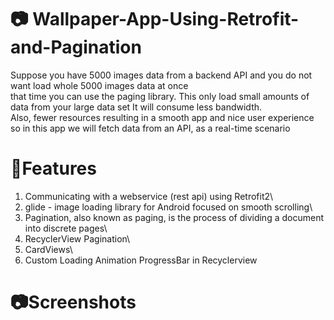 # 📷 Wallpaper-App-Using-Retrofit-and-Pagination

Suppose you have 5000 images data from a backend API and you do not want load whole 5000 images data at once\
that time you can use the paging library. This only load small amounts of data from your large data set It will consume less bandwidth.\
Also, fewer resources resulting in a smooth app and nice user experience\
so in this app we will fetch data from an API, as a real-time scenario

# 📲Features
1. Communicating with a webservice (rest api) using Retrofit2\
2. glide - image loading library for Android focused on smooth scrolling\
3. Pagination, also known as paging, is the process of dividing a document into discrete pages\
4. RecyclerView Pagination\
5. CardViews\
6. Custom Loading Animation ProgressBar in Recyclerview

# 📷Screenshots


